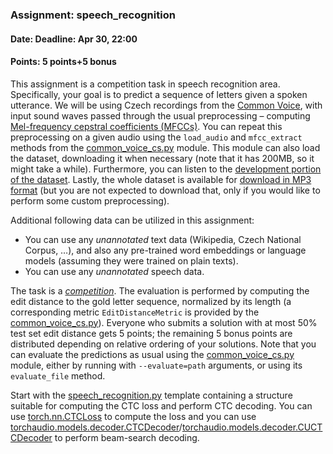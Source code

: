 ### Assignment: speech_recognition
#### Date: Deadline: Apr 30, 22:00
#### Points: 5 points+5 bonus

This assignment is a competition task in speech recognition area. Specifically,
your goal is to predict a sequence of letters given a spoken utterance.
We will be using Czech recordings from the [Common Voice](https://commonvoice.mozilla.org/),
with input sound waves passed through the usual preprocessing – computing
[Mel-frequency cepstral coefficients (MFCCs)](https://en.wikipedia.org/wiki/Mel-frequency_cepstrum).
You can repeat this preprocessing on a given audio using the `load_audio` and
`mfcc_extract` methods from the
[common_voice_cs.py](https://github.com/ufal/npfl138/tree/master/labs/09/common_voice_cs.py) module.
This module can also load the dataset, downloading it when necessary (note that
it has 200MB, so it might take a while). Furthermore, you can listen to the
[development portion of the dataset](https://ufal.mff.cuni.cz/~straka/courses/npfl138/2324/demos/common_voice_cs_dev.html).
Lastly, the whole dataset is available for
[download in MP3 format](https://ufal.mff.cuni.cz/~straka/courses/npfl138/2324/datasets/common_voice_cs_mp3.tar)
(but you are not expected to download that, only if you would like to perform some
custom preprocessing).

Additional following data can be utilized in this assignment:
- You can use any _unannotated_ text data (Wikipedia, Czech National Corpus, …),
  and also any pre-trained word embeddings or language models (assuming they
  were trained on plain texts).
- You can use any _unannotated_ speech data.

The task is a [_competition_](https://ufal.mff.cuni.cz/courses/npfl138/2324-summer#competitions).
The evaluation is performed by computing the edit distance to the gold letter
sequence, normalized by its length (a corresponding metric
`EditDistanceMetric` is provided by the [common_voice_cs.py](https://github.com/ufal/npfl138/tree/master/labs/09/common_voice_cs.py)).
Everyone who submits a solution with at most 50% test set edit distance
gets 5 points; the remaining 5 bonus points are distributed
depending on relative ordering of your solutions. Note that
you can evaluate the predictions as usual using the [common_voice_cs.py](https://github.com/ufal/npfl138/tree/master/labs/08/common_voice_cs.py)
module, either by running with `--evaluate=path` arguments, or using its
`evaluate_file` method.

Start with the [speech_recognition.py](https://github.com/ufal/npfl138/tree/master/labs/09/speech_recognition.py)
template containing a structure suitable for computing the CTC loss and perform
CTC decoding. You can use [torch.nn.CTCLoss](https://pytorch.org/docs/stable/generated/torch.nn.CTCLoss.html)
to compute the loss and you can use
[torchaudio.models.decoder.CTCDecoder](https://pytorch.org/audio/main/generated/torchaudio.models.decoder.CTCDecoder.html)/[torchaudio.models.decoder.CUCTCDecoder](https://pytorch.org/audio/main/generated/torchaudio.models.decoder.CUCTCDecoder.html)
to perform beam-search decoding.

